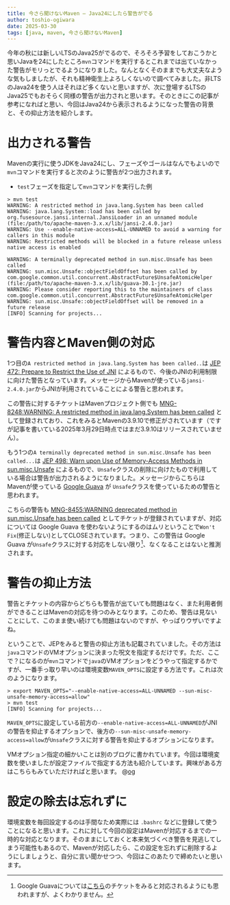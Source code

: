 ```yaml
---
title: 今さら聞けないMaven – Java24にしたら警告がでる
author: toshio-ogiwara
date: 2025-03-30
tags: [java, maven, 今さら聞けないMaven]
---
```


今年の秋には新しいLTSのJava25がでるので、そろそろ予習をしておこうかと思いJavaを24にしたところ`mvn`コマンドを実行するとこれまでは出ていなかった警告がモリっとでるようになりました。なんとなくそのままでも大丈夫なような気もしましたが、それも精神衛生上よろしくないので調べてみました。非LTSのJava24を使う人はそれほど多くないと思いますが、次に登場するLTSのJava25でもおそらく同様の警告が出力されと思います。そのときにこの記事が参考になればと思い、今回はJava24から表示されるようになった警告の背景と、その抑止方法を紹介します。

# 出力される警告
Mavenの実行に使うJDKをJava24にし、フェーズやゴールはなんでもよいので`mvn`コマンドを実行すると次のように警告が2つ出力されます。

- `test`フェーズを指定して`mvn`コマンドを実行した例
```shell
> mvn test
WARNING: A restricted method in java.lang.System has been called
WARNING: java.lang.System::load has been called by org.fusesource.jansi.internal.JansiLoader in an unnamed module (file:/path/to/apache-maven-3.x.x/lib/jansi-2.4.0.jar)
WARNING: Use --enable-native-access=ALL-UNNAMED to avoid a warning for callers in this module
WARNING: Restricted methods will be blocked in a future release unless native access is enabled

WARNING: A terminally deprecated method in sun.misc.Unsafe has been called
WARNING: sun.misc.Unsafe::objectFieldOffset has been called by com.google.common.util.concurrent.AbstractFuture$UnsafeAtomicHelper (file:/path/to/apache-maven-3.x.x/lib/guava-30.1-jre.jar)
WARNING: Please consider reporting this to the maintainers of class com.google.common.util.concurrent.AbstractFuture$UnsafeAtomicHelper
WARNING: sun.misc.Unsafe::objectFieldOffset will be removed in a future release
[INFO] Scanning for projects...
```

# 警告内容とMaven側の対応
1つ目の`A restricted method in java.lang.System has been called..`は [JEP 472: Prepare to Restrict the Use of JNI](https://openjdk.org/jeps/472) によるもので、今後のJNIの利用制限に向けた警告となっています。メッセージからMavenが使っている`jansi-2.4.0.jar`からJNIが利用されていることによる警告と思われます。

この警告に対するチケットはMavenプロジェクト側でも [MNG-8248:WARNING: A restricted method in java.lang.System has been called](https://issues.apache.org/jira/browse/MNG-8248) として登録されており、これをみるとMavenの3.9.10で修正がされています（ですが記事を書いている2025年3月29日時点ではまだ3.9.10はリリースされていません）。

もう1つの`A terminally deprecated method in sun.misc.Unsafe has been called...`は [JEP 498: Warn upon Use of Memory-Access Methods in sun.misc.Unsafe](https://issues.apache.org/jira/browse/MNG-8455) によるもので、`Unsafe`クラスの削除に向けたもので利用している場合は警告が出力されるようになりました。メッセージからこちらはMavenが使っている [Google Guava](https://github.com/google/guava) が `Unsafe`クラスを使っているための警告と思われます。

こちらの警告も [MNG-8455:WARNING deprecated method in sun.misc.Unsafe has been called](https://issues.apache.org/jira/browse/MNG-8455) としてチケットが登録されていますが、対応については Google Guava を使わないようにするのはムリということで`Won't Fix`(修正しない)としてCLOSEされています。つまり、この警告は Google Guava が`Unsafe`クラスに対する対応をしない限り[^1]、なくなることはないと推測されます。

[^1]: Google Guavaについては[こちら](https://github.com/google/guava/issues/6806)のチケットをみると対応されるようにも思われますが、よくわかりません。

# 警告の抑止方法
警告とチケットの内容からどちらも警告が出ていても問題はなく、また利用者側ができることはMavenの対応を待つのみとなります。このため、警告は見ないことにして、このまま使い続けても問題はないのですが、やっぱりウザいですよね。

ということで、JEPをみると警告の抑止方法も記載されていました。その方法は`java`コマンドのVMオプションに決まった呪文を指定するだけです。ただ、ここで？になるのが`mvn`コマンドで`java`のVMオプションをどうやって指定するかですが、一番手っ取り早いのは環境変数`MAVEN_OPTS`に設定する方法です。これは次のようになります。

```shell
> export MAVEN_OPTS="--enable-native-access=ALL-UNNAMED --sun-misc-unsafe-memory-access=allow"
> mvn test
[INFO] Scanning for projects...
```

`MAVEN_OPTS`に設定している前方の`--enable-native-access=ALL-UNNAMED`がJNIの警告を抑止するオプションで、後方の`--sun-misc-unsafe-memory-access=allow`が`Unsafe`クラスに対する警告を抑止するオプションになります。

VMオプション指定の細かいことは別のブログに書かれています。今回は環境変数を使いましたが設定ファイルで指定する方法も紹介しています。興味がある方はこちらもみていただければと思います。
@[og](/blogs/2023/04/30/maven-option-fixation/)

# 設定の除去は忘れずに
環境変数を毎回設定するのは手間なため実際には `.bashrc` などに登録して使うことになると思います。これに対して今回の設定はMavenが対応するまでの一時的な対応となります。そのままにしておくと本来気づくべき警告を見逃してしまう可能性もあるので、Mavenが対応したら、この設定を忘れずに削除するようにしましょうと、自分に言い聞かせつつ、今回はこのあたりで締めたいと思います。
